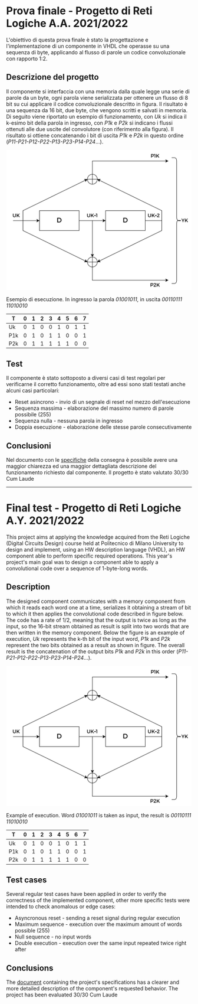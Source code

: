 # Prova finale - Progetto di Reti Logiche A.A. 2021/2022

L'obiettivo di questa prova finale è stato la progettazione e l'implementazione di un componente in VHDL che operasse su una sequenza di byte, applicando al flusso di parole un codice convoluzionale con rapporto 1:2.

## Descrizione del progetto

Il componente si interfaccia con una memoria dalla quale legge una serie di parole da un byte, ogni parola viene serializzata per ottenere un flusso di 8 bit su cui applicare il codice convoluzionale descritto in figura. Il risultato è una sequenza da 16 bit, due byte, che vengono scritti e salvati in memoria. Di seguito viene riportato un esempio di funzionamento, con *Uk* si indica il k-esimo bit della parola in ingresso, con *P1k* e *P2k* si indicano i flussi ottenuti alle due uscite del convolutore (con riferimento alla figura). Il risultato si ottiene concatenando i bit di uscita *P1k* e *P2k* in questo ordine (*P11-P21-P12-P22-P13-P23-P14-P24*...).

![Descrizione del convolutore](/images/convolutore.png "Convolutore")


Esempio di esecuzione. In ingresso la parola *01001011*, in uscita *00110111 11010010*

|  T  | 0 | 1 | 2 | 3 | 4 | 5 | 6 | 7 |
|-----|---|---|---|---|---|---|---|---|
| Uk  | 0 | 1 | 0 | 0 | 1 | 0 | 1 | 1 |
| P1k | 0 | 1 | 0 | 1 | 1 | 0 | 0 | 1 |
| P2k | 0 | 1 | 1 | 1 | 1 | 1 | 0 | 0 |


## Test

Il componente è stato sottoposto a diversi casi di test regolari per verificarne il corretto funzionamento, oltre ad essi sono stati testati anche alcuni casi particolari:

- Reset asincrono - invio di un segnale di reset nel mezzo dell'esecuzione
- Sequenza massima - elaborazione del massimo numero di parole possibile (255)
- Sequenza nulla - nessuna parola in ingresso
- Doppia esecuzione - elaborazione delle stesse parole consecutivamente


## Conclusioni

Nel documento con le [specifiche](/specifications/Specifiche_progetto.pdf) della consegna è possibile avere una maggior chiarezza ed una maggior dettagliata descrizione del funzionamento richiesto dal componente. Il progetto è stato valutato 30/30 Cum Laude



---

# Final test - Progetto di Reti Logiche A.Y. 2021/2022

This project aims at applying the knowledge acquired from the Reti Logiche (Digital Circuits Design) course held at Politecnico di Milano University to design and implement, using an HW description language (VHDL), an HW component able to perform specific required operations. This year's project's main goal was to design a component able to apply a convolutional code over a sequence of 1-byte-long words.

## Description

The designed component communicates with a memory component from which it reads each word one at a time, serializes it obtaining a stream of bit to which it then applies the convolutional code described in figure below. The code has a rate of 1/2, meaning that the output is twice as long as the input, so the 16-bit stream obtained as result is split into two words that are then written in the memory component. Below the figure is an example of execution, *Uk* represents the k-th bit of the input word, *P1k* and *P2k* represent the two bits obtained as a result as shown in figure. The overall result is the concatenation of the output bits *P1k* and *P2k* in this order (*P11-P21-P12-P22-P13-P23-P14-P24*...).

![Description of convolutional code](/images/convolutore.png "Convolutional code")


Example of execution. Word *01001011* is taken as input, the result is *00110111 11010010*

|  T  | 0 | 1 | 2 | 3 | 4 | 5 | 6 | 7 |
|-----|---|---|---|---|---|---|---|---|
| Uk  | 0 | 1 | 0 | 0 | 1 | 0 | 1 | 1 |
| P1k | 0 | 1 | 0 | 1 | 1 | 0 | 0 | 1 |
| P2k | 0 | 1 | 1 | 1 | 1 | 1 | 0 | 0 |


## Test cases

Several regular test cases have been applied in order to verify the correctness of the implemented component, other more specific tests were intended to check anomalous or edge cases:

- Asyncronous reset - sending a reset signal during regular execution
- Maximum sequence - execution over the maximum amount of words possible (255)
- Null sequence - no input words
- Double execution - execution over the same input repeated twice right after


## Conclusions

The [document](/specifications/Specifiche_progetto.pdf) containing the project's specifications has a clearer and more detailed description of the component's requested behavior. The project has been evaluated 30/30 Cum Laude
